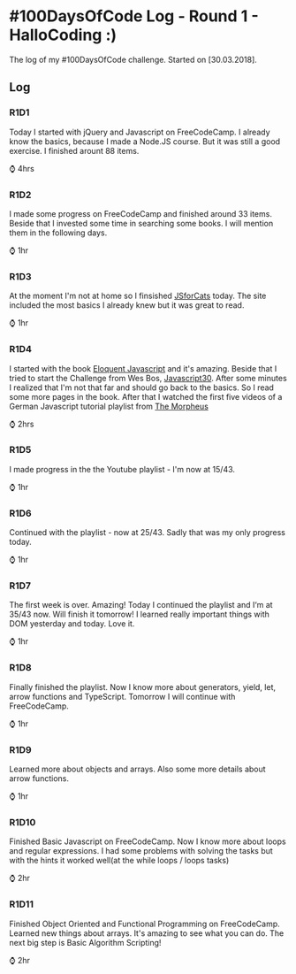 # #100DaysOfCode Log - Round 1 - HalloCoding :)

The log of my #100DaysOfCode challenge. Started on [30.03.2018]. 


## Log

### R1D1 
Today I started with jQuery and Javascript on FreeCodeCamp. I already know the basics, because I made a Node.JS course. But it was still a good exercise. I finished arount 88 items. 

⌚ 4hrs

### R1D2
I made some progress on FreeCodeCamp and finished around 33 items. Beside that I invested some time in searching some books. I will mention them in the following days.

⌚ 1hr


### R1D3

At the moment I'm not at home so I finsished [JSforCats](http://jsforcats.com) today. The site included the most basics I already knew but it was great to read.

⌚ 1hr

### R1D4

I started with the book [Eloquent Javascript](https://eloquentjavascript.net) and it's amazing. Beside that I tried to start the Challenge from Wes Bos, [Javascript30](https://javascript30.com). After some minutes I realized that I'm not that far and should go back to the basics. So I read some more pages in the book.
After that I watched the first five videos of a German Javascript tutorial playlist from [The Morpheus](https://www.youtube.com/playlist?list=PLNmsVeXQZj7qOfMI2ZNk-LXUAiXKrwDIi)

⌚ 2hrs

### R1D5

I made progress in the the Youtube playlist - I'm now at 15/43. 

⌚ 1hr

### R1D6

Continued with the playlist - now at 25/43. Sadly that was my only progress today.

⌚ 1hr

### R1D7

The first week is over. Amazing! Today I continued the playlist and I‘m at 35/43 now. Will finish it tomorrow! I learned really important things with DOM yesterday and today. Love it.

⌚ 1hr

### R1D8

Finally finished the playlist. Now I know more about generators, yield, let, arrow functions and TypeScript. Tomorrow I will continue with FreeCodeCamp.

⌚ 1hr

### R1D9
Learned more about objects and arrays. Also some more details about arrow functions. 

⌚ 1hr

### R1D10
Finished Basic Javascript on FreeCodeCamp. Now I know more about loops and regular expressions. I had some problems with solving the tasks but with the hints it worked well(at the while loops / loops tasks)

⌚ 2hr

### R1D11
Finished Object Oriented and Functional Programming on FreeCodeCamp. Learned new things about arrays. It's amazing to see what you can do.
The next big step is Basic Algorithm Scripting!

⌚ 2hr
